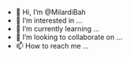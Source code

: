 - 👋 Hi, I’m @MilardiBah
- 👀 I’m interested in ...
- 🌱 I’m currently learning ...
- 💞️ I’m looking to collaborate on ...
- 📫 How to reach me ...

<!---
MilardiBah/MilardiBah is a ✨ special ✨ repository because its `README.md` (this file) appears on your GitHub profile.
You can click the Preview link to take a look at your changes.
--->
